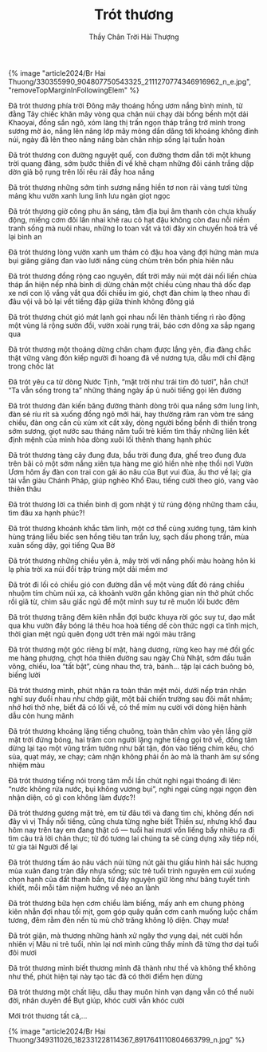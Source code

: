 ﻿---
title: Trót thương
author: Thầy Chân Trời Hải Thượng
---

{% image "article2024/Br Hai Thuong/330355990_904807750543325_2111270774346916962_n_e.jpg", "removeTopMarginInFollowingElem" %}

Đã trót thương phía trời Đông mây thoáng hồng ươm nắng bình minh, từ đằng Tây chiếc khăn mây vòng qua chân núi chạy dài bồng bềnh một dải Khaoyai, đồng sắn ngô, xóm làng thị trấn ngọn tháp trắng trở mình trong sương mờ ảo, nắng lên nâng lớp mây mỏng dần dâng tới khoảng không đỉnh núi, ngày đã lên theo nắng nâng bàn chân nhịp sống lại tuần hoàn

Đã trót thương con đường nguyệt quế, con đường thơm dẫn tới một khung trời quang đãng, sớm bước thiền đi về khẽ chạm những đôi cánh trắng dập dờn giả bộ rụng trên lối rêu rải đầy hoa nắng 

Đã trót thương những sớm tinh sương nắng hiền tơ non rải vàng tươi từng mảng khu vườn xanh lung linh lưu ngàn giọt ngọc

Đã trót thương giờ công phu ăn sáng, tâm địa bụi âm thanh còn chưa khuấy động, miếng cơm đôi lần nhai khẽ rau cỏ hạt đậu không còn đau nỗi niềm tranh sống mà nuôi nhau, những lo toan vất vả tới đây xin chuyển hoá trả về lại bình an

Đã trót thương lòng vườn xanh um thảm cỏ đậu hoa vàng đợi hứng màn mưa bụi giăng giăng đan vào lưới nắng cùng chùm trên bốn phía hiên nâu

Đã trót thương đồng rộng cao nguyên, đất trời mây núi một dải nối liền chùa tháp ẩn hiện nếp nhà bình dị dừng chân một chiều cùng nhau thả dốc đạp xe nơi con lộ vắng vắt qua đồi chiều im gió, chợt đàn chim lạ theo nhau đi đâu vội vã bỏ lại vết tiếng đập giữa thinh không đông giá

Đã trót thương chút gió mát lạnh gọi nhau nổi lên thành tiếng rì rào động một vùng lá rộng sườn đồi, vườn xoài rụng trái, báo cơn dông xa sắp ngang qua

Đã trót thương một thoáng dừng chân chạm được lắng yên, địa đàng chắc thật vững vàng đón kiếp người đi hoang đã về nương tựa, dẫu mới chỉ đặng trong chốc lát

Đã trót yêu ca từ dòng Nước Tịnh, “mặt trời như trái tim đỏ tươi”, hẳn chứ! “Ta vẫn sống trong ta” những tháng ngày ấp ủ nuôi tiếng gọi lên đường

Đã trót thương đàn kiến băng đường thành dòng trôi qua nắng sớm lung linh, đàn sẻ ríu rít sà xuống đồng ngô mới hái, hay thường râm ran vòm tre sáng chiều, đàn ong cần cù xúm xít cất xây, dòng người bồng bềnh đi thiền trong sớm sương, giọt nước sau tháng năm tuổi trẻ kiếm tìm thấy những liên kết định mệnh của mình hòa dòng xuôi lối thênh thang hạnh phúc

Đã trót thương tàng cây đung đưa, bầu trời đung đưa, ghế treo đung đưa trên bãi cỏ một sớm nắng xiên tựa hàng me gió hiền nhè nhẹ thổi nơi Vườn Ươm hôm ấy đàn con trai con gái áo nâu của Bụt vui đùa, ấu thơ về lại; gia tài vẫn giàu Chánh Pháp, giúp nghèo Khổ Đau, tiếng cười theo gió, vang vào thiên thâu

Đã trót thương lời ca thiền bình dị gom nhặt ý từ rúng động những tham cầu, tìm đâu xa hạnh phúc?!

Đã trót thương khoảnh khắc tâm linh, một cơ thể cùng xướng tụng, tâm kinh hùng tráng liễu biếc sen hồng tiêu tan trần luỵ, sạch dấu phong trần, mùa xuân sống dậy, gọi tiếng Qua Bờ

Đã trót thương những chiều yên ả, mây trời với nắng phối màu hoàng hôn kì lạ phía trời xa núi đồi trập trùng một dải mềm mơ

Đã trót đi lối cỏ chiều gió con đường dẫn về một vùng đất đỏ ráng chiều nhuộm tím chùm núi xa, cả khoảnh vườn gần không gian nín thở phút chốc rồi giã từ, chìm sâu giấc ngủ để một mình suy tư rẽ muôn lối bước đêm

Đã trót thương trăng đêm kiên nhẫn đợi bước khuya rời góc suy tư, dạo mắt qua khu vườn đầy bóng lá thêu hoa hoà tiếng dế còn thức ngợi ca tĩnh mịch, thời gian mệt ngủ quên đọng ướt trên mái ngói màu trăng

Đã trót thương một góc riêng bí mật, hàng dương, rừng keo hay mé đồi gốc me hàng phượng, chợt hóa thiên đường sau ngày Chủ Nhật, sớm đầu tuần võng, chiếu, loa “tất bật”, cùng nhau thơ, trà, bánh… tập lại cách buông bỏ, biếng lười

Đã trót thương mình, phút nhận ra toàn thân mệt mỏi, dưới nếp trán nhăn nghĩ suy đuổi nhau như chớp giật, một bãi chiến trường sau đôi mắt nhắm; nhớ hơi thở nhẹ, biết đã có lối về, có thể mỉm nụ cười với dòng hiện hành dẫu còn hung mãnh

Đã trót thương khoảng lặng tiếng chuông, toàn thân chìm vào yên lắng giờ mặt trời đứng bóng, hai trăm con người lặng nghe tiếng gọi trở về, đồng tâm dừng lại tạo một vũng trầm tưởng như bất tận, đón vào tiếng chim kêu, chó sủa, quạt máy, xe chạy; cảm nhận không phải ồn ào mà là thanh âm sự sống nhiệm màu

Đã trót thương tiếng nói trong tâm mỗi lần chút nghi ngại thoáng đi lên: “nước không rửa nước, bụi không vương bụi”, nghi ngại cũng ngại ngọn đèn nhận diện, có gì con không làm được?!

Đã trót thương gương mặt trẻ, em từ đâu tới và đang tìm chi, không đến nơi đây vì vị Thầy nổi tiếng, cũng chưa từng nghe biết Thiền sư, nhưng khổ đau hôm nay trên tay em đang thật có — tuổi hai mươi vốn liếng bấy nhiêu ra đi tìm câu trả lời chân thực; từ đó tương lai chúng ta sẽ cùng dựng xây tiếp nối, từ gia tài Người để lại

Đã trót thương tấm áo nâu vách núi từng nút gài thu giấu hình hài sắc hương mùa xuân đang tràn đầy nhựa sống; sức trẻ tuổi trinh nguyên em cúi xuống chọn hạnh của đất thanh bần, từ đây nguyện giữ lòng như băng tuyết tinh khiết, mỗi mỗi tâm niệm hướng về nẻo an lành

Đã trót thương bữa hẹn cơm chiều làm biếng, mấy anh em chung phòng kiên nhẫn đợi nhau tối mịt, gom góp quây quần cơm canh muống luộc chấm tương, đêm rằm đèn nến tù mù chờ trăng không lộ diện. Chạy mưa!

Đã trót giận, mà thương những hành xử ngây thơ vụng dại, nét cười hồn nhiên vị Mâu ni trẻ tuổi, nhìn lại nơi mình cũng thấy mình đã từng thơ dại tuổi đôi mươi

Đã trót thương mình biết thương mình đã thành như thế và không thể không như thế, phút hiện tại này tạo tác đã có thời điểm hẹn dừng

Đã trót thương một chất liệu, dẫu thay muôn hình vạn dạng vẫn có thể nuôi đời, nhân duyên để Bụt giúp, khóc cười vẫn khóc cười

Mới trót thương tất cả,…

<div class="article-end"></div>

{% image "article2024/Br Hai Thuong/349311026_182331228114367_8917641110804663799_n.jpg" %}
